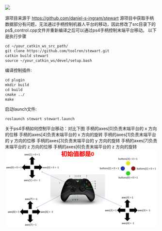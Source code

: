![](https://github.com/toolren/stewart/blob/main/gif/stewart.gif)

源项目来源于 https://github.com/daniel-s-ingram/stewart 源项目中获取手柄数据部分有问题，无法通过手柄控制机器人平台的移动，因此修改了src目录下的ps$_control.cpp文件并重新编译之后可以通过ps4手柄控制末端平台移动。
以下是执行步骤

```
cd ~/your_catkin_ws_src_path/  
git clone https://github.com/toolren/stewart.git  
catkin build stewart
source ~/your_catkin_ws/devel/setup.bash
```

编译控制插件:

```
cd plugin  
mkdir build  
cd build  
cmake ../  
make  
```

启动launch文件:

```
roslaunch stewart stewart.launch
```


关于ps4手柄如何控制平台移动：对比下图
手柄的axes[0]负责末端平台的 x 方向的位移 手柄的axes[4]负责末端平台的 x 方向的旋转
手柄的axes[1]负责末端平台的 y 方向的位移 手柄的axes[3]负责末端平台的 y 方向的旋转
手柄的axes[7]负责末端平台的 z 方向的位移 手柄的axes[6]负责末端平台的 z 方向的旋转
![](https://github.com/toolren/stewart/blob/main/gif/ps4_control.png)

